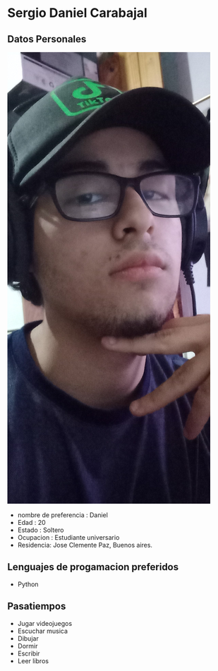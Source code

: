 # Sergio Daniel Carabajal 

## Datos Personales 
![Este soy yo](./img/20230825_141934.jpg)
   - nombre de preferencia : Daniel 
   - Edad : 20 
   - Estado : Soltero 
   - Ocupacion : Estudiante universario
   - Residencia: Jose Clemente Paz, Buenos aires. 

## Lenguajes de progamacion preferidos 
   - Python 

##  Pasatiempos 
   - Jugar videojuegos 
   - Escuchar musica 
   - Dibujar 
   - Dormir
   - Escribir 
   - Leer libros 
